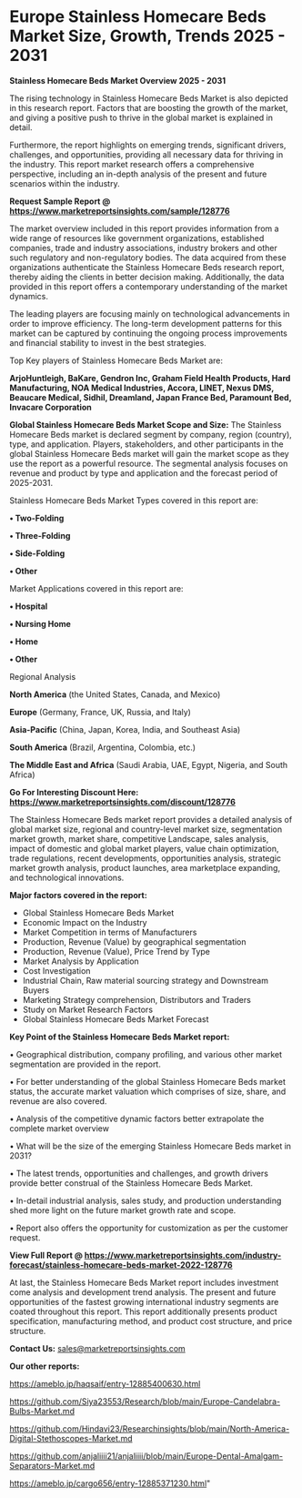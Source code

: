 # Europe Stainless Homecare Beds Market Size, Growth, Trends 2025 - 2031

<Strong> Stainless Homecare Beds Market Overview 2025 - 2031</strong>

The rising technology in Stainless Homecare Beds Market is also depicted in this research report. Factors that are boosting the growth of the market, and giving a positive push to thrive in the global market is explained in detail.

Furthermore, the report highlights on emerging trends, significant drivers, challenges, and opportunities, providing all necessary data for thriving in the industry. This report market research offers a comprehensive perspective, including an in-depth analysis of the present and future scenarios within the industry.

<strong>Request Sample Report @ <a href=https://www.marketreportsinsights.com/sample/128776>https://www.marketreportsinsights.com/sample/128776</a></strong>

The market overview included in this report provides information from a wide range of resources like government organizations, established companies, trade and industry associations, industry brokers and other such regulatory and non-regulatory bodies. The data acquired from these organizations authenticate the Stainless Homecare Beds research report, thereby aiding the clients in better decision making. Additionally, the data provided in this report offers a contemporary understanding of the market dynamics.

The leading players are focusing mainly on technological advancements in order to improve efficiency. The long-term development patterns for this market can be captured by continuing the ongoing process improvements and financial stability to invest in the best strategies.

Top Key players of Stainless Homecare Beds Market are:

<strong>ArjoHuntleigh, BaKare, Gendron Inc, Graham Field Health Products, Hard Manufacturing, NOA Medical Industries, Accora, LINET, Nexus DMS, Beaucare Medical, Sidhil, Dreamland, Japan France Bed, Paramount Bed, Invacare Corporation</strong>

<strong><b>Global Stainless Homecare Beds Market Scope and Size:</b></strong>
The Stainless Homecare Beds market is declared segment by company, region (country), type, and application. Players, stakeholders, and other participants in the global Stainless Homecare Beds market will gain the market scope as they use the report as a powerful resource. The segmental analysis focuses on revenue and product by type and application and the forecast period of 2025-2031.

Stainless Homecare Beds Market Types covered in this report are:

<strong>• Two-Folding

• Three-Folding

• Side-Folding

• Other</strong>

Market Applications covered in this report are:

<strong>• Hospital

• Nursing Home

• Home

• Other</strong> 

Regional Analysis

<strong>North America</strong> (the United States, Canada, and Mexico)

<strong>Europe</strong> (Germany, France, UK, Russia, and Italy)

<strong>Asia-Pacific</strong> (China, Japan, Korea, India, and Southeast Asia)

<strong>South America</strong> (Brazil, Argentina, Colombia, etc.)

<strong>The Middle East and Africa</strong> (Saudi Arabia, UAE, Egypt, Nigeria, and South Africa)

<strong>Go For Interesting Discount Here: <a href=https://www.marketreportsinsights.com/discount/128776>https://www.marketreportsinsights.com/discount/128776</a></strong>

The Stainless Homecare Beds market report provides a detailed analysis of global market size, regional and country-level market size, segmentation market growth, market share, competitive Landscape, sales analysis, impact of domestic and global market players, value chain optimization, trade regulations, recent developments, opportunities analysis, strategic market growth analysis, product launches, area marketplace expanding, and technological innovations.

<strong><b>Major factors covered in the report:</b></strong>
<ul>
  <li>Global Stainless Homecare Beds Market </li>
  <li>Economic Impact on the Industry</li>
  <li>Market Competition in terms of Manufacturers</li>
  <li>Production, Revenue (Value) by geographical segmentation</li>
  <li>Production, Revenue (Value), Price Trend by Type</li>
  <li>Market Analysis by Application</li>
  <li>Cost Investigation</li>
  <li>Industrial Chain, Raw material sourcing strategy and Downstream Buyers</li>
  <li>Marketing Strategy comprehension, Distributors and Traders</li>
  <li>Study on Market Research Factors</li>
  <li>Global Stainless Homecare Beds Market Forecast</li>
</ul>

<strong><b>Key Point of the Stainless Homecare Beds Market report:</b></strong>

• Geographical distribution, company profiling, and various other market segmentation are provided in the report.

• For better understanding of the global Stainless Homecare Beds market status, the accurate market valuation which comprises of size, share, and revenue are also covered.

• Analysis of the competitive dynamic factors better extrapolate the complete market overview

• What will be the size of the emerging Stainless Homecare Beds market in 2031?

• The latest trends, opportunities and challenges, and growth drivers provide better construal of the Stainless Homecare Beds Market.

• In-detail industrial analysis, sales study, and production understanding shed more light on the future market growth rate and scope.

• Report also offers the opportunity for customization as per the customer request.

<strong><b>View Full Report @ <a href=https://www.marketreportsinsights.com/industry-forecast/stainless-homecare-beds-market-2022-128776>https://www.marketreportsinsights.com/industry-forecast/stainless-homecare-beds-market-2022-128776</a></b></strong>


At last, the Stainless Homecare Beds Market report includes investment come analysis and development trend analysis. The present and future opportunities of the fastest growing international industry segments are coated throughout this report. This report additionally presents product specification, manufacturing method, and product cost structure, and price structure.

<strong>Contact Us:</strong>
sales@marketreportsinsights.com

<strong>Our other reports:</strong>

<a href=https://ameblo.jp/haqsaif/entry-12885400630.html>https://ameblo.jp/haqsaif/entry-12885400630.html</a>

<a href=https://github.com/Siya23553/Research/blob/main/Europe-Candelabra-Bulbs-Market.md>https://github.com/Siya23553/Research/blob/main/Europe-Candelabra-Bulbs-Market.md</a>

<a href=https://github.com/Hindavi23/Researchinsights/blob/main/North-America-Digital-Stethoscopes-Market.md>https://github.com/Hindavi23/Researchinsights/blob/main/North-America-Digital-Stethoscopes-Market.md</a>

<a href=https://github.com/anjaliiii21/anjaliiii/blob/main/Europe-Dental-Amalgam-Separators-Market.md>https://github.com/anjaliiii21/anjaliiii/blob/main/Europe-Dental-Amalgam-Separators-Market.md</a>

<a href=https://ameblo.jp/cargo656/entry-12885371230.html>https://ameblo.jp/cargo656/entry-12885371230.html</a>"
